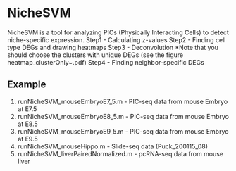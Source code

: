 # NicheSVM

NicheSVM is a tool for analyzing PICs (Physically Interacting Cells) to detect niche-specific expression.
Step1 - Calculating z-values
Step2 - Finding cell type DEGs and drawing heatmaps
Step3 - Deconvolution *Note that you should choose the clusters with unique DEGs (see the figure heatmap_clusterOnly~.pdf)
Step4 - Finding neighbor-specific DEGs

## Example

1. runNicheSVM_mouseEmbryoE7_5.m - PIC-seq data from mouse Embryo at E7.5
2. runNicheSVM_mouseEmbryoE8_5.m - PIC-seq data from mouse Embryo at E8.5
3. runNicheSVM_mouseEmbryoE9_5.m - PIC-seq data from mouse Embryo at E9.5
4. runNicheSVM_mouseHippo.m - Slide-seq data (Puck_200115_08)
5. runNicheSVM_liverPairedNormalized.m - pcRNA-seq data from mouse liver
